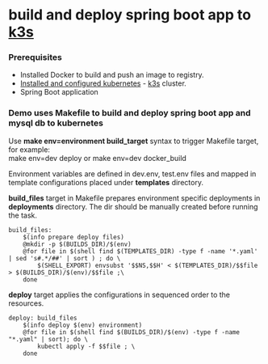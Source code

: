# build and deploy spring boot app to [k3s](https://k3s.io/)

### Prerequisites

* Installed Docker to build and push an image to registry.
* [Installed and configured kubernetes](https://github.com/bobanbojkovski/k3s) - [k3s](https://k3s.io/) cluster. 
* Spring Boot application


### Demo uses Makefile to build and deploy spring boot app and mysql db to kubernetes

Use **make env=environment build_target** syntax to trigger Makefile target, for example:<br/>
make env=dev deploy or
make env=dev docker_build

Environment variables are defined in dev.env, test.env files and mapped in template configurations placed under **templates** directory.

**build_files** target in Makefile prepares environment specific deployments in **deployments** directory. The dir should be manually created before running the task.

```
build_files:
	$(info prepare deploy files)
	@mkdir -p $(BUILDS_DIR)/$(env)
	@for file in $(shell find $(TEMPLATES_DIR) -type f -name '*.yaml' | sed 's#.*/##' | sort ) ; do \
		$(SHELL_EXPORT) envsubst '$$NS,$$H' < $(TEMPLATES_DIR)/$$file > $(BUILDS_DIR)/$(env)/$$file ;\
	done
```

**deploy** target applies the configurations in sequenced order to the resources.
```
deploy:	build_files
	$(info deploy $(env) environment)
	@for file in $(shell find $(BUILDS_DIR)/$(env) -type f -name "*.yaml" | sort); do \
		kubectl apply -f $$file ; \
	done
```

